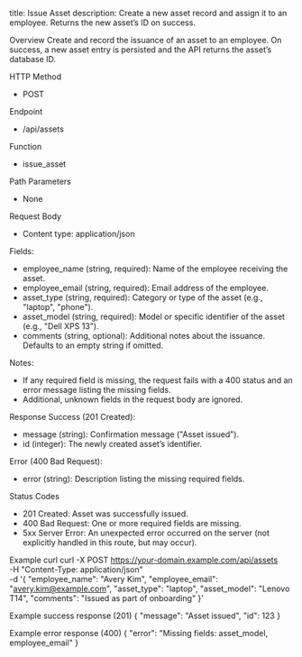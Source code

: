 title: Issue Asset
description: Create a new asset record and assign it to an employee. Returns the new asset’s ID on success.

Overview
Create and record the issuance of an asset to an employee. On success, a new asset entry is persisted and the API returns the asset’s database ID.

HTTP Method
- POST

Endpoint
- /api/assets

Function
- issue_asset

Path Parameters
- None

Request Body
- Content type: application/json

Fields:
- employee_name (string, required): Name of the employee receiving the asset.
- employee_email (string, required): Email address of the employee.
- asset_type (string, required): Category or type of the asset (e.g., "laptop", "phone").
- asset_model (string, required): Model or specific identifier of the asset (e.g., "Dell XPS 13").
- comments (string, optional): Additional notes about the issuance. Defaults to an empty string if omitted.

Notes:
- If any required field is missing, the request fails with a 400 status and an error message listing the missing fields.
- Additional, unknown fields in the request body are ignored.

Response
Success (201 Created):
- message (string): Confirmation message ("Asset issued").
- id (integer): The newly created asset’s identifier.

Error (400 Bad Request):
- error (string): Description listing the missing required fields.

Status Codes
- 201 Created: Asset was successfully issued.
- 400 Bad Request: One or more required fields are missing.
- 5xx Server Error: An unexpected error occurred on the server (not explicitly handled in this route, but may occur).

Example curl
    curl -X POST https://your-domain.example.com/api/assets \
      -H "Content-Type: application/json" \
      -d '{
        "employee_name": "Avery Kim",
        "employee_email": "avery.kim@example.com",
        "asset_type": "laptop",
        "asset_model": "Lenovo T14",
        "comments": "Issued as part of onboarding"
      }'

Example success response (201)
    {
      "message": "Asset issued",
      "id": 123
    }

Example error response (400)
    {
      "error": "Missing fields: asset_model, employee_email"
    }
